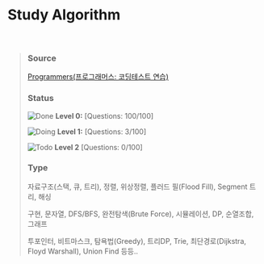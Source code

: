 # Study Algorithm
<br>

>  ### Source
>
>  [Programmers(프로그래머스: 코딩테스트 연습)](https://programmers.co.kr/learn/challenges)
>  
>  ### Status
>
>  ![Done] **Level 0:** [Questions: 100/100]
>
>  ![Doing] **Level 1:** [Questions: 3/100]
>  
>  ![Todo] **Level 2** [Questions: 0/100]
>
>  ### Type
>  
> 자료구조(스택, 큐, 트리), 정렬, 위상정렬, 플러드 필(Flood Fill), Segment 트리, 해싱
>
> 구현, 문자열, DFS/BFS, 완전탐색(Brute Force), 시뮬레이션, DP, 순열조합, 그래프
>
> 투포인터, 비트마스크, 탐욕법(Greedy), 트리DP, Trie, 최단경로(Dijkstra, Floyd Warshall), Union Find 등등..

[Pausing]: https://img.shields.io/badge/-Pausing-red
[ToDo]: https://img.shields.io/badge/-ToDo-yellow
[Doing]: https://img.shields.io/badge/-Doing-green
[Done]: https://img.shields.io/badge/-Done-blue


